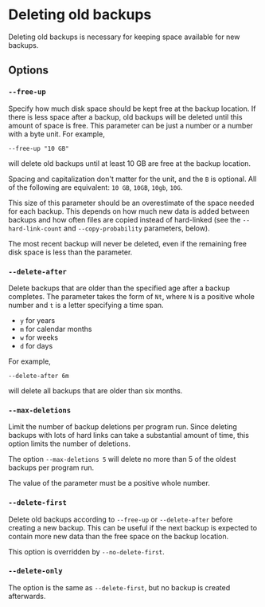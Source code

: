 # Deleting old backups

Deleting old backups is necessary for keeping space available for new backups.

## Options

### `--free-up`

Specify how much disk space should be kept free at the backup location.
If there is less space after a backup, old backups will be deleted until this amount of space is free.
This parameter can be just a number or a number with a byte unit.
For example,

`--free-up "10 GB"`

will delete old backups until at least 10 GB are free at the backup location.

Spacing and capitalization don't matter for the unit, and the `B` is optional.
All of the following are equivalent: `10 GB`, `10GB`, `10gb`, `10G`.

This size of this parameter should be an overestimate of the space needed for each backup.
This depends on how much new data is added between backups and how often files are copied instead of hard-linked (see the `--hard-link-count` and `--copy-probability` parameters, below).

The most recent backup will never be deleted, even if the remaining free disk space is less than the parameter.

### `--delete-after`

Delete backups that are older than the specified age after a backup completes.
The parameter takes the form of `Nt`, where `N` is a positive whole number and `t` is a letter specifying a time span.

- `y` for years
- `m` for calendar months
- `w` for weeks
- `d` for days

For example,

`--delete-after 6m`

will delete all backups that are older than six months.

### `--max-deletions`

Limit the number of backup deletions per program run.
Since deleting backups with lots of hard links can take a substantial amount of time, this option limits the number of deletions.

The option `--max-deletions 5` will delete no more than 5 of the oldest backups per program run.

The value of the parameter must be a positive whole number.

### `--delete-first`

Delete old backups according to `--free-up` or `--delete-after` before creating a new backup.
This can be useful if the next backup is expected to contain more new data than the free space on the backup location.

This option is overridden by `--no-delete-first`.

### `--delete-only`

The option is the same as `--delete-first`, but no backup is created afterwards.
